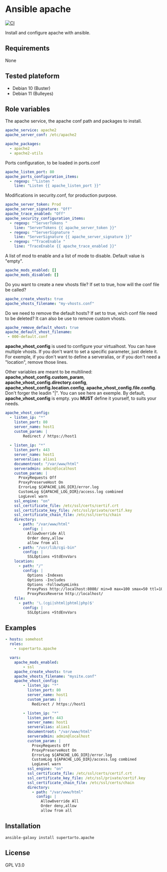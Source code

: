 # Ansible apache

[![CI](https://github.com/supertarto/ansible-apache/workflows/CI/badge.svg?event=push)](https://github.com/supertarto/ansible-apache//actions?query=workflow%3ACI)

Install and configure apache with ansible.

## Requirements
None

## Tested plateform
* Debian 10 (Buster)
* Debian 11 (Bulleyes)

## Role variables
The apache service, the apache conf path and packages to install.
```yml
apache_service: apache2
apache_server_conf: /etc/apache2

apache_packages:
  - apache2
  - apache2-utils
```
Ports configuration, to be loaded in ports.conf
```yml
apache_listen_port: 80
apache_ports_configuration_items:
  - regexp: "^Listen "
    line: "Listen {{ apache_listen_port }}"
```
Modifications in security.conf, for production purpose.
```yml
apache_server_token: Prod
apache_server_signature: "Off"
apache_trace_enabled: "Off"
apache_security_configuration_items:
  - regexp: "^ServerTokens "
    line: "ServerTokens {{ apache_server_token }}"
  - regexp: "^ServerSignature "
    line: "ServerSignature {{ apache_server_signature }}"
  - regexp: "^TraceEnable "
    line: "TraceEnable {{ apache_trace_enabled }}"
```
A list of mod to enable and a list of mode to disable. Default value is "empty".
```yml
apache_mods_enabled: []
apache_mods_disabled: []
```
Do you want to create a new vhosts file? If set to true, how will the conf file be called?
```yml
apache_create_vhosts: true
apache_vhosts_filename: "my-vhosts.conf"
```
Do we need to remove the default hosts? If set to true, wich conf file need to be deleted? It can also be use to remove custom vhosts.
```yml
apache_remove_default_vhost: true
apache_default_vhost_filename:
 - 000-default.conf
```
**apache_vhost_config** is used to configure your virtualhost. You can have multiple vhosts. If you don't want to set a specific parameter, just delete it. For exemple, if you don't want to define a serveralias, or if you don't need a "location", remove those lines.

Other variables are meant to be multilined: **apache_vhost_config.custom_param**, **apache_vhost_config.directory.config**, **apache_vhost_config.location.config**, **apache_vhost_config.file.config**. Don't forger the leadin "|".
You can see here an exemple. By default, **apache_vhost_config** is empty. you **MUST** define it yourself, to suits your needs.
```yml
apache_vhost_config:
  - listen_ip: "*"
    listen_port: 80
    server_name: host1
    custom_param: |
        Redirect / https://host1
    
  - listen_ip: "*"
    listen_port: 443
    server_name: host1
    serveralias: alias1
    documentroot: "/var/www/html"
    serveradmin: admin@localhost
    custom_param: |
      ProxyRequests Off
      ProxyPreserveHost On
      ErrorLog ${APACHE_LOG_DIR}/error.log
      CustomLog ${APACHE_LOG_DIR}/access.log combined
      LogLevel warn
    ssl_engine: "on"
    ssl_certificate_file: /etc/ssl/certs/certif.crt
    ssl_certificate_key_file: /etc/ssl/private/certif.key
    ssl_certificate_chain_file: /etc/ssl/certs/chain
    directory:
      - path: "/var/www/html"
        config: |
          AllowOverride All
          Order deny,allow
          allow from all
      - path: "/usr/lib/cgi-bin"
        config: |
          SSLOptions +StdEnvVars
    location:
      - path: "/"
        config: |
          Options -Indexes
          Options -Includes
          Options -FollowSymLinks
          ProxyPass http://localhost:8080/ min=0 max=100 smax=50 ttl=10
          ProxyPassReverse http://localhost/
    file:
      - path: '\.(cgi|shtml|phtml|php)$'
        config: |
          SSLOptions +StdEnvVars
```

## Examples
```yml
- hosts: somehost
  roles:
    - supertarto.apache

  vars:
    apache_mods_enabled:
        - ssl
    apache_create_vhosts: true
    apache_vhosts_filename: "mysite.conf"
    apache_vhost_config:
        - listen_ip: "*"
          listen_port: 80
          server_name: host1
          custom_param: |
            Redirect / https://host1

        - listen_ip: "*"
          listen_port: 443
          server_name: host1
          serveralias: alias1
          documentroot: "/var/www/html"
          serveradmin: admin@localhost
          custom_param: |
            ProxyRequests Off
            ProxyPreserveHost On
            ErrorLog ${APACHE_LOG_DIR}/error.log
            CustomLog ${APACHE_LOG_DIR}/access.log combined
            LogLevel warn
          ssl_engine: "on"
          ssl_certificate_file: /etc/ssl/certs/certif.crt
          ssl_certificate_key_file: /etc/ssl/private/certif.key
          ssl_certificate_chain_file: /etc/ssl/certs/chain
          directory:
            - path: "/var/www/html"
              config: |
                AllowOverride All
                Order deny,allow
                allow from all            
```
## Installation
```
ansible-galaxy install supertarto.apache
```
## License
GPL V3.0
